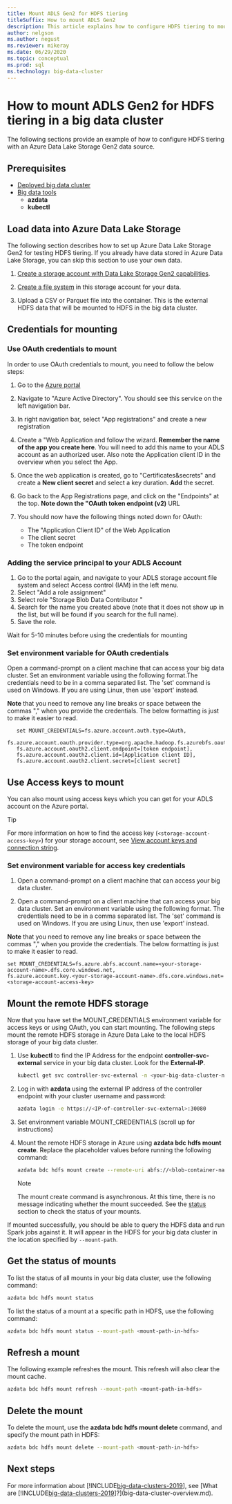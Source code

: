 ```yaml
---
title: Mount ADLS Gen2 for HDFS tiering
titleSuffix: How to mount ADLS Gen2
description: This article explains how to configure HDFS tiering to mount an external Azure Data Lake Storage file system into HDFS on a SQL Server 2019 big data cluster.
author: nelgson
ms.author: negust
ms.reviewer: mikeray
ms.date: 06/29/2020
ms.topic: conceptual
ms.prod: sql
ms.technology: big-data-cluster
---
```


# How to mount ADLS Gen2 for HDFS tiering in a big data cluster

The following sections provide an example of how to configure HDFS tiering with an Azure Data Lake Storage Gen2 data source.

## Prerequisites

- [Deployed big data cluster](deployment-guidance.md)
- [Big data tools](deploy-big-data-tools.md)
  - **azdata**
  - **kubectl**

## <a id="load"></a> Load data into Azure Data Lake Storage

The following section describes how to set up Azure Data Lake Storage Gen2 for testing HDFS tiering. If you already have data stored in Azure Data Lake Storage, you can skip this section to use your own data.

1. [Create a storage account with Data Lake Storage Gen2 capabilities](/azure/storage/blobs/data-lake-storage-quickstart-create-account).

1. [Create a file system](/azure/storage/blobs/data-lake-storage-explorer) in this storage account for your data.

1. Upload a CSV or Parquet file into the container. This is the external HDFS data that will be mounted to HDFS in the big data cluster.

## Credentials for mounting

### Use OAuth credentials to mount

In order to use OAuth credentials to mount, you need to follow the below steps:

1. Go to the [Azure portal](https://portal.azure.com)
1. Navigate to "Azure Active Directory". You should see this service on the left navigation bar.
1. In right navigation bar, select "App registrations" and create a new registration
1. Create a "Web Application and follow the wizard. **Remember the name of the app you create here**. You will need to add this name to your ADLS account as an authorized user. Also note the Application client ID in the overview when you select the App.
1. Once the web application is created, go to "Certificates&secrets" and create a **New client secret** and select a key duration. **Add** the secret.
1. Go back to the App Registrations page, and click on the "Endpoints" at the top. **Note down the "OAuth token endpoint (v2)** URL
1. You should now have the following things noted down for OAuth:

    - The "Application Client ID" of the Web Application
    - The client secret
    - The token endpoint

### Adding the service principal to your ADLS Account

1. Go to the portal again, and navigate to your ADLS storage account file system and select Access control (IAM) in the left menu.
1. Select "Add a role assignment" 
1. Select role "Storage Blob Data Contributor "
1. Search for the name you created above (note that it does not show up in the list, but will be found if you search for the full name).
1. Save the role.

Wait for 5-10 minutes before using the credentials for mounting

### Set environment variable for OAuth credentials

Open a command-prompt on a client machine that can access your big data cluster. Set an environment variable using the following format.The credentials need to be in a comma separated list. The 'set' command is used on Windows. If you are using Linux, then use 'export' instead.

**Note** that you need to remove any line breaks or space between the commas "," when you provide the credentials. The below formatting is just to make it easier to read.

```console
   set MOUNT_CREDENTIALS=fs.azure.account.auth.type=OAuth,
   fs.azure.account.oauth.provider.type=org.apache.hadoop.fs.azurebfs.oauth2.ClientCredsTokenProvider,
   fs.azure.account.oauth2.client.endpoint=[token endpoint],
   fs.azure.account.oauth2.client.id=[Application client ID],
   fs.azure.account.oauth2.client.secret=[client secret]
```

## Use Access keys to mount

You can also mount using access keys which you can get for your ADLS account on the Azure portal.

 > [!TIP]
   > For more information on how to find the access key (`<storage-account-access-key>`) for your storage account, see [View account keys and connection string](/azure/storage/common/storage-account-keys-manage#view-access-keys-and-connection-string).

### Set environment variable for access key credentials

1. Open a command-prompt on a client machine that can access your big data cluster.

1. Open a command-prompt on a client machine that can access your big data cluster. Set an environment variable using the following format. The credentials need to be in a comma separated list. The 'set' command is used on Windows. If you are using Linux, then use 'export' instead.

**Note** that you need to remove any line breaks or space between the commas "," when you provide the credentials. The below formatting is just to make it easier to read.

```console
set MOUNT_CREDENTIALS=fs.azure.abfs.account.name=<your-storage-account-name>.dfs.core.windows.net,
fs.azure.account.key.<your-storage-account-name>.dfs.core.windows.net=<storage-account-access-key>
```

## <a id="mount"></a> Mount the remote HDFS storage

Now that you have set the MOUNT_CREDENTIALS environment variable for access keys or using OAuth, you can start mounting. The following steps mount the remote HDFS storage in Azure Data Lake to the local HDFS storage of your big data cluster.

1. Use **kubectl** to find the IP Address for the endpoint **controller-svc-external** service in your big data cluster. Look for the **External-IP**.

   ```bash
   kubectl get svc controller-svc-external -n <your-big-data-cluster-name>
   ```

1. Log in with **azdata** using the external IP address of the controller endpoint with your cluster username and password:

   ```bash
   azdata login -e https://<IP-of-controller-svc-external>:30080
   ```
1. Set environment variable MOUNT_CREDENTIALS (scroll up for instructions)

1. Mount the remote HDFS storage in Azure using **azdata bdc hdfs mount create**. Replace the placeholder values before running the following command:

   ```bash
   azdata bdc hdfs mount create --remote-uri abfs://<blob-container-name>@<storage-account-name>.dfs.core.windows.net/ --mount-path /mounts/<mount-name>
   ```

   > [!NOTE]
   > The mount create command is asynchronous. At this time, there is no message indicating whether the mount succeeded. See the [status](#status) section to check the status of your mounts.

If mounted successfully, you should be able to query the HDFS data and run Spark jobs against it. It will appear in the HDFS for your big data cluster in the location specified by `--mount-path`.

## <a id="status"></a> Get the status of mounts

To list the status of all mounts in your big data cluster, use the following command:

```bash
azdata bdc hdfs mount status
```

To list the status of a mount at a specific path in HDFS, use the following command:

```bash
azdata bdc hdfs mount status --mount-path <mount-path-in-hdfs>
```

## Refresh a mount

The following example refreshes the mount. This refresh will also clear the mount cache.

```bash
azdata bdc hdfs mount refresh --mount-path <mount-path-in-hdfs>
```

## <a id="delete"></a> Delete the mount

To delete the mount, use the **azdata bdc hdfs mount delete** command, and specify the mount path in HDFS:

```bash
azdata bdc hdfs mount delete --mount-path <mount-path-in-hdfs>
```

## Next steps

For more information about [!INCLUDE[big-data-clusters-2019](../includes/ssbigdataclusters-ver15.md)], see [What are [!INCLUDE[big-data-clusters-2019](../includes/ssbigdataclusters-ver15.md)]?](big-data-cluster-overview.md).
